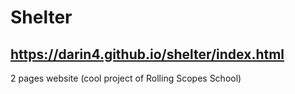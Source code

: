 # Shelter
## https://darin4.github.io/shelter/index.html
2 pages website (cool project of Rolling Scopes School)
